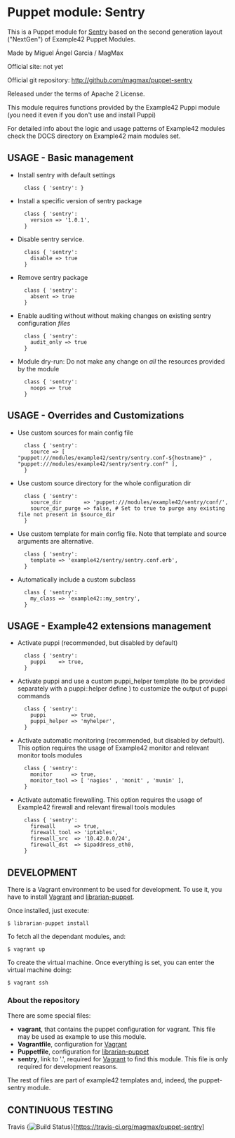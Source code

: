 # Puppet module: Sentry



This is a Puppet module for [Sentry] based on the second generation layout ("NextGen") of Example42 Puppet Modules.

Made by Miguel Ángel Garcia / MagMax

Official site: not yet

Official git repository: http://github.com/magmax/puppet-sentry

Released under the terms of Apache 2 License.

This module requires functions provided by the Example42 Puppi module (you need it even if you don't use and install Puppi)

For detailed info about the logic and usage patterns of Example42 modules check the DOCS directory on Example42 main modules set.


## USAGE - Basic management

* Install sentry with default settings

        class { 'sentry': }

* Install a specific version of sentry package

        class { 'sentry':
          version => '1.0.1',
        }

* Disable sentry service.

        class { 'sentry':
          disable => true
        }

* Remove sentry package

        class { 'sentry':
          absent => true
        }

* Enable auditing without without making changes on existing sentry configuration *files*

        class { 'sentry':
          audit_only => true
        }

* Module dry-run: Do not make any change on *all* the resources provided by the module

        class { 'sentry':
          noops => true
        }


## USAGE - Overrides and Customizations
* Use custom sources for main config file

        class { 'sentry':
          source => [ "puppet:///modules/example42/sentry/sentry.conf-${hostname}" , "puppet:///modules/example42/sentry/sentry.conf" ],
        }


* Use custom source directory for the whole configuration dir

        class { 'sentry':
          source_dir       => 'puppet:///modules/example42/sentry/conf/',
          source_dir_purge => false, # Set to true to purge any existing file not present in $source_dir
        }

* Use custom template for main config file. Note that template and source arguments are alternative.

        class { 'sentry':
          template => 'example42/sentry/sentry.conf.erb',
        }

* Automatically include a custom subclass

        class { 'sentry':
          my_class => 'example42::my_sentry',
        }


## USAGE - Example42 extensions management
* Activate puppi (recommended, but disabled by default)

        class { 'sentry':
          puppi    => true,
        }

* Activate puppi and use a custom puppi_helper template (to be provided separately with a puppi::helper define ) to customize the output of puppi commands

        class { 'sentry':
          puppi        => true,
          puppi_helper => 'myhelper',
        }

* Activate automatic monitoring (recommended, but disabled by default). This option requires the usage of Example42 monitor and relevant monitor tools modules

        class { 'sentry':
          monitor      => true,
          monitor_tool => [ 'nagios' , 'monit' , 'munin' ],
        }

* Activate automatic firewalling. This option requires the usage of Example42 firewall and relevant firewall tools modules

        class { 'sentry':
          firewall      => true,
          firewall_tool => 'iptables',
          firewall_src  => '10.42.0.0/24',
          firewall_dst  => $ipaddress_eth0,
        }


## DEVELOPMENT

There is a Vagrant environment to be used for development. To use it, you have to install [Vagrant] and [librarian-puppet].

Once installed, just execute:

    $ librarian-puppet install

To fetch all the dependant modules, and:

    $ vagrant up

To create the virtual machine. Once everything is set, you can enter the virtual machine doing:

    $ vagrant ssh


### About the repository

There are some special files:

- **vagrant**, that contains the puppet configuration for vagrant. This file may be used as example to use this module.
- **Vagrantfile**, configuration for [Vagrant]
- **Puppetfile**, configuration for [librarian-puppet]
- **sentry**, link to '.', required for [Vagrant] to find this module. This file is only required for development reasons.

The rest of files are part of example42 templates and, indeed, the puppet-sentry module.

## CONTINUOUS TESTING

Travis {<img src="https://travis-ci.org/magmax/puppet-sentry.png?branch=master" alt="Build Status" />}[https://travis-ci.org/magmax/puppet-sentry]


[Sentry]: http://sentry.readthedocs.org/en/latest/
[Vagrant]: http://www.vagrantup.com/
[librarian-puppet]: https://github.com/rodjek/librarian-puppet#librarian-puppet
